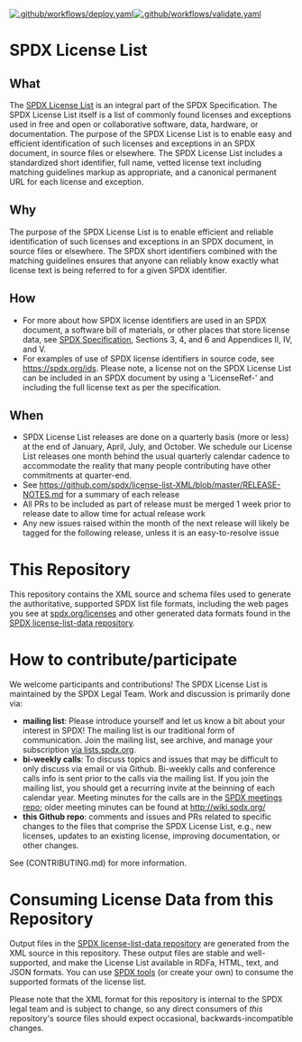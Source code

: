 [![.github/workflows/deploy.yaml](https://github.com/spdx/license-list-XML/actions/workflows/deploy.yaml/badge.svg)](https://github.com/spdx/license-list-XML/actions/workflows/deploy.yaml)[![.github/workflows/validate.yaml](https://github.com/spdx/license-list-XML/actions/workflows/validate.yaml/badge.svg)](https://github.com/spdx/license-list-XML/actions/workflows/validate.yaml)
# SPDX License List
## What
The [SPDX License List](https://spdx.org/licenses/) is an integral part of the SPDX Specification. The SPDX License List itself is a list of commonly found licenses and exceptions used in free and open or collaborative software, data, hardware, or documentation. The purpose of the SPDX License List is to enable easy and efficient identification of such licenses and exceptions in an SPDX document, in source files or elsewhere. The SPDX License List includes a standardized short identifier, full name, vetted license text including matching guidelines markup as appropriate, and a canonical permanent URL for each license and exception.

## Why
The purpose of the SPDX License List is to enable efficient and reliable identification of such licenses and exceptions in an SPDX document, in source files or elsewhere. The SPDX short identifiers combined with the matching guidelines ensures that anyone can reliably know exactly what license text is being referred to for a given SPDX identifier.

## How
* For more about how SPDX license identifiers are used in an SPDX document, a software bill of materials, or other places that store license data, see [SPDX Specification](https://spdx.org/specifications), Sections 3, 4, and 6 and Appendices II, IV, and V.
* For examples of use of SPDX license identifiers in source code, see https://spdx.org/ids.
Please note, a license not on the SPDX License List can be included in an SPDX document by using a 'LicenseRef-' and including the full license text as per the specification. 

## When 
* SPDX License List releases are done on a quarterly basis (more or less) at the end of January, April, July, and October. We schedule our License List releases one month behind the usual quarterly calendar cadence to accommodate the reality that many people contributing have other commitments at quarter-end.
* See https://github.com/spdx/license-list-XML/blob/master/RELEASE-NOTES.md for a summary of each release
* All PRs to be included as part of release must be merged 1 week prior to release date to allow time for actual release work
* Any new issues raised within the month of the next release will likely be tagged for the following release, unless it is an easy-to-resolve issue

# This Repository
This repository contains the XML source and schema files used to generate the authoritative, supported SPDX list file formats, including the web pages you see at [spdx.org/licenses](https://spdx.org/licenses/) and other generated data formats found in the [SPDX license-list-data repository](https://github.com/spdx/license-list-data).

# How to contribute/participate
We welcome participants and contributions! The SPDX License List is maintained by the SPDX Legal Team. Work and discussion is primarily done via:
* **mailing list**: Please introduce yourself and let us know a bit about your interest in SPDX! The mailing list is our traditional form of communication. Join the mailing list, see archive, and manage your subscription [via lists.spdx.org](https://lists.spdx.org/g/Spdx-legal). 
* **bi-weekly calls**: To discuss topics and issues that may be difficult to only discuss via email or via Github. Bi-weekly calls and conference calls info is sent prior to the calls via the mailing list. If you join the mailing list, you should get a recurring invite at the beinning of each calendar year. Meeting minutes for the calls are in the [SPDX meetings repo](https://github.com/spdx/meetings/tree/master/legal); older meeting minutes can be found at http://wiki.spdx.org/
* **this Github repo**: comments and issues and PRs related to specific changes to the files that comprise the SPDX License List, e.g., new licenses, updates to an existing license, improving documentation, or other changes. 

See (CONTRIBUTING.md) for more information.

# Consuming License Data from this Repository
Output files in the [SPDX license-list-data repository](https://github.com/spdx/license-list-data) are generated from the XML source in this repository.  These output files are stable and well-supported, and make the License List available in RDFa, HTML, text, and JSON formats. You can use [SPDX tools](https://github.com/spdx/tools) (or create your own) to consume the supported formats of the license list.

Please note that the XML format for this repository is internal to the SPDX legal team and is subject to change, so any direct consumers of _this_ repository's source files should expect occasional, backwards-incompatible changes.
